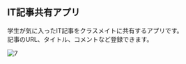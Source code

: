 ## IT記事共有アプリ

学生が気に入ったIT記事をクラスメイトに共有するアプリです。 <br>
記事のURL、タイトル、コメントなど登録できます。

![7](https://cloud.githubusercontent.com/assets/23371010/23587426/dbf8b13c-01ee-11e7-8816-d2954285ab14.png)
